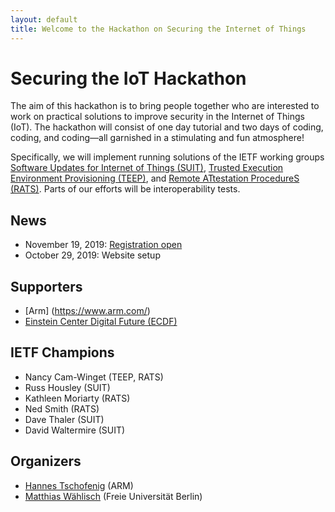 ```yaml
---
layout: default
title: Welcome to the Hackathon on Securing the Internet of Things
---
```


# Securing the IoT Hackathon

The aim of this hackathon is to bring people together who are interested to work on practical solutions to improve security in the Internet of Things (IoT).
The hackathon will consist of one day tutorial and two days of coding, coding, and coding&mdash;all garnished in a stimulating and fun atmosphere!

Specifically, we will implement running solutions of the IETF working groups [Software Updates for Internet of Things (SUIT)](https://datatracker.ietf.org/wg/suit/about/), [Trusted Execution Environment Provisioning  (TEEP)](https://datatracker.ietf.org/wg/teep/about/), and [Remote ATtestation ProcedureS (RATS)](https://datatracker.ietf.org/wg/rats/about/). Parts of our efforts will be interoperability tests.

## News

- November 19, 2019: [Registration open](https://siot-hackathon-2020.eventbrite.com)
- October 29, 2019: Website setup

## Supporters

- [Arm] (https://www.arm.com/)
- [Einstein Center Digital Future (ECDF)](https://www.digital-future.berlin/)

## IETF Champions

- Nancy Cam-Winget (TEEP, RATS)
- Russ Housley (SUIT)
- Kathleen Moriarty (RATS)
- Ned Smith (RATS)
- Dave Thaler (SUIT)
- David Waltermire (SUIT)


## Organizers

- [Hannes Tschofenig](https://datatracker.ietf.org/person/Hannes%20Tschofenig) (ARM)
- [Matthias W&auml;hlisch](http://www.mi.fu-berlin.de/en/inf/groups/ilab/members/waehlisch.html) (Freie Universit&auml;t Berlin)
